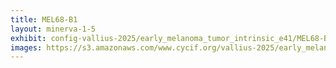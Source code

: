 ```yaml
---
title: MEL68-B1
layout: minerva-1-5
exhibit: config-vallius-2025/early_melanoma_tumor_intrinsic_e41/MEL68-B1
images: https://s3.amazonaws.com/www.cycif.org/vallius-2025/early_melanoma_tumor_intrinsic_e41/MEL68-B1
---
```

